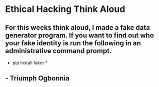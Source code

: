 # Ethical Hacking Think Aloud

## For this weeks think aloud, I made a fake data generator program. If you want to find out who your fake identity is run the following in an administrative command prompt.
 * pip install faker *

##                        - Triumph Ogbonnia
